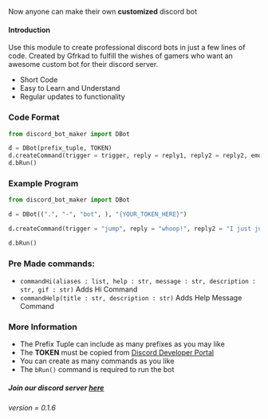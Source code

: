 Now anyone can make their own **customized** discord bot

#### Introduction

Use this module to create professional discord bots in just a few lines of code. Created by Gfrkad to fulfill the wishes of gamers who want an awesome custom bot for their discord server.

- Short Code
- Easy to Learn and Understand
- Regular updates to functionality

### Code Format

```Python
from discord_bot_maker import DBot

d = DBot(prefix_tuple, TOKEN)
d.createCommand(trigger = trigger, reply = reply1, reply2 = reply2, emoji = emoji, image = link, help = help)
d.bRun()
```

### Example Program
```Python
from discord_bot_maker import DBot

d = DBot((".", "-", "bot", ), "{YOUR_TOKEN_HERE}")

d.createCommand(trigger = "jump", reply = "whoop!", reply2 = "I just jumped", emoji = "😄", image = "jumping.gif", help = "jumps")

d.bRun()
```

### Pre Made commands:

 - `commandHi(aliases : list, help : str, message : str, description : str, gif : str)` Adds Hi Command
 - `commandHelp(title : str, description : str)` Adds Help Message Command

### More Information

 - The Prefix Tuple can include as many prefixes as you may like
 - The **TOKEN** must be copied from [Discord Developer Portal](https://discord.com/developers/applications)
 - You can create as many commands as you like
 - The `bRun()` command is required to run the bot

##### Join our discord server [here](https://discord.gg/E5wXQGjxsd)
*version = 0.1.6*

